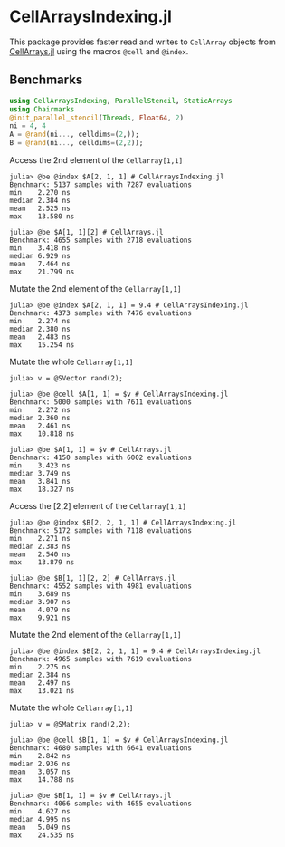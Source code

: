 # CellArraysIndexing.jl

This package provides faster read and writes to `CellArray` objects from [CellArrays.jl](https://github.com/omlins/CellArrays.jl) using the macros `@cell` and `@index`.

## Benchmarks
```julia
using CellArraysIndexing, ParallelStencil, StaticArrays
using Chairmarks
@init_parallel_stencil(Threads, Float64, 2)
ni = 4, 4
A = @rand(ni..., celldims=(2,));
B = @rand(ni..., celldims=(2,2));
```

Access the 2nd element of the `Cellarray[1,1]`
```julia-repl
julia> @be @index $A[2, 1, 1] # CellArraysIndexing.jl
Benchmark: 5137 samples with 7287 evaluations
min    2.270 ns
median 2.384 ns
mean   2.525 ns
max    13.580 ns

julia> @be $A[1, 1][2] # CellArrays.jl
Benchmark: 4655 samples with 2718 evaluations
min    3.418 ns
median 6.929 ns
mean   7.464 ns
max    21.799 ns
```

Mutate the 2nd element of the `Cellarray[1,1]`
```julia-repl
julia> @be @index $A[2, 1, 1] = 9.4 # CellArraysIndexing.jl
Benchmark: 4373 samples with 7476 evaluations
min    2.274 ns
median 2.380 ns
mean   2.483 ns
max    15.254 ns
```

Mutate the whole `Cellarray[1,1]`
```julia-repl
julia> v = @SVector rand(2);

julia> @be @cell $A[1, 1] = $v # CellArraysIndexing.jl
Benchmark: 5000 samples with 7611 evaluations
min    2.272 ns
median 2.360 ns
mean   2.461 ns
max    10.818 ns

julia> @be $A[1, 1] = $v # CellArrays.jl
Benchmark: 4150 samples with 6002 evaluations
min    3.423 ns
median 3.749 ns
mean   3.841 ns
max    18.327 ns
```

Access the [2,2] element of the `Cellarray[1,1]`
```julia-repl
julia> @be @index $B[2, 2, 1, 1] # CellArraysIndexing.jl
Benchmark: 5172 samples with 7118 evaluations
min    2.271 ns
median 2.383 ns
mean   2.540 ns
max    13.879 ns

julia> @be $B[1, 1][2, 2] # CellArrays.jl
Benchmark: 4552 samples with 4981 evaluations
min    3.689 ns
median 3.907 ns
mean   4.079 ns
max    9.921 ns
```

Mutate the 2nd element of the `Cellarray[1,1]`
```julia-repl
julia> @be @index $B[2, 2, 1, 1] = 9.4 # CellArraysIndexing.jl
Benchmark: 4965 samples with 7619 evaluations
min    2.275 ns
median 2.384 ns
mean   2.497 ns
max    13.021 ns
```

Mutate the whole `Cellarray[1,1]`
```julia-repl
julia> v = @SMatrix rand(2,2);

julia> @be @cell $B[1, 1] = $v # CellArraysIndexing.jl
Benchmark: 4680 samples with 6641 evaluations
min    2.842 ns
median 2.936 ns
mean   3.057 ns
max    14.788 ns

julia> @be $B[1, 1] = $v # CellArrays.jl
Benchmark: 4066 samples with 4655 evaluations
min    4.627 ns
median 4.995 ns
mean   5.049 ns
max    24.535 ns
```